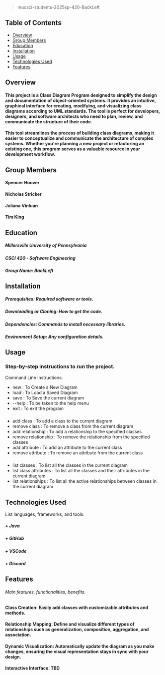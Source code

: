 > mucsci-students-2025sp-420-BackLeft

## Table of Contents
- [Overview](#overview)
- [Group Members](#group-members)
- [Education](#education)
- [Installation](#installation)
- [Usage](#usage)
- [Technologies Used](#technologies-used)
- [Features](#features)


## Overview
#### This project is a Class Diagram Program designed to simplify the design and documentation of object-oriented systems. It provides an intuitive, graphical interface for creating, modifying, and visualizing class diagrams according to UML standards. The tool is perfect for developers, designers, and software architects who need to plan, review, and communicate the structure of their code.
#### This tool streamlines the process of building class diagrams, making it easier to conceptualize and communicate the architecture of complex systems. Whether you're planning a new project or refactoring an existing one, this program serves as a valuable resource in your development workflow.

## Group Members
#### Spencer Hoover
#### Nicholas Stricker
#### Juliana Vinluan
#### Tim King

## Education
##### Millersville University of Pennsylvania
##### CSCI 420 - Software Engineering
##### Group Name: BackLeft

## Installation
##### Prerequisites: Required software or tools.
##### Downloading or Cloning: How to get the code.
##### Dependencies: Commands to install necessary libraries.
##### Environment Setup: Any configuration details.

## Usage
### Step-by-step instructions to run the project.
Command Line Instructions:
- new : To Create a New Diagram
- load : To Load a Saved Diagram
- save : To Save the current diagram
- --help : To be taken to the help menu
- exit : To exit the program
#####
- add class : To add a class to the current diagram
- remove class : To remove a class from the current diagram
- add relationship : To add a relationship to the specified classes
- remove relationship : To remove the relationship from the specified classes
- add attribute : To add an attribute to the current class
- remove attribute : To remove an attribute from the current class
#####
- list classes : To list all the classes in the current diagram
- list class attributes : To list all the classes and their attributes in the current diagram
- list relationships : To list all the active relationships between classes in the current diagram


## Technologies Used
List languages, frameworks, and tools.
##### + Java
##### + GitHub
##### + VSCode
##### + Discord

## Features
###### Main features, functionalities, benefits.
#### Class Creation: Easily add classes with customizable attributes and methods.
#### Relationship Mapping: Define and visualize different types of relationships such as generalization, composition, aggregation, and association.
#### Dynamic Visualization: Automatically update the diagram as you make changes, ensuring the visual representation stays in sync with your design.
#### Interactive Interface: TBD